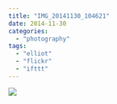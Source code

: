 ```yaml
---
title: "IMG_20141130_104621"
date: 2014-11-30
categories: 
  - "photography"
tags: 
  - "elliot"
  - "flickr"
  - "ifttt"
---
```


![](https://farm8.staticflickr.com/7519/15730229659_13f40011bc_b.jpg)
